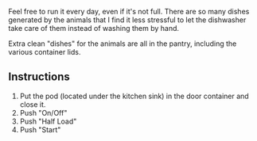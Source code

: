 Feel free to run it every day, even if it's not full. There are so many dishes generated by the animals that I find it less stressful to let the dishwasher take care of them instead of washing them by hand.

Extra clean "dishes" for the animals are all in the pantry, including the various container lids.
## Instructions
1. Put the pod (located under the kitchen sink) in the door container and close it.
2. Push "On/Off"
3. Push "Half Load"
4. Push "Start"